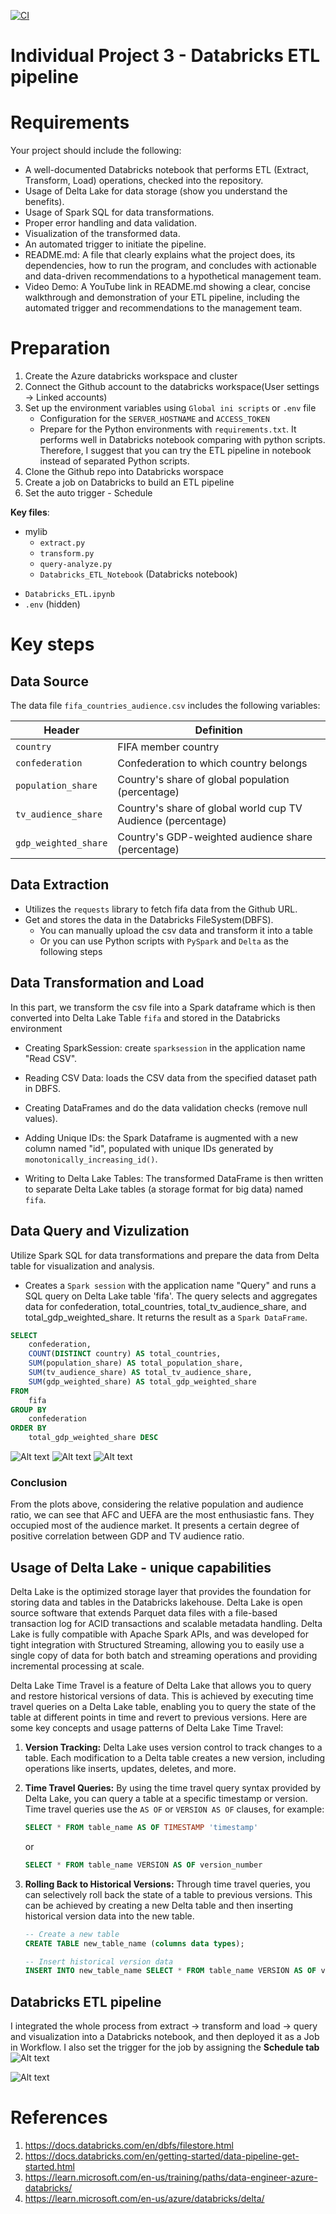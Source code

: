 [![CI](https://github.com/nogibjj/python-ruff-template/actions/workflows/cicd.yml/badge.svg)](https://github.com/nogibjj/python-ruff-template/actions/workflows/cicd.yml)
# Individual Project 3 - Databricks ETL pipeline

# Requirements
Your project should include the following:
- A well-documented Databricks notebook that performs ETL (Extract, Transform, Load) operations, checked into the repository.
- Usage of Delta Lake for data storage (show you understand the benefits).
- Usage of Spark SQL for data transformations.
- Proper error handling and data validation.
- Visualization of the transformed data.
- An automated trigger to initiate the pipeline.
- README.md: A file that clearly explains what the project does, its dependencies, how to run the program, and concludes with actionable and data-driven recommendations to a hypothetical management team.
- Video Demo: A YouTube link in README.md showing a clear, concise walkthrough and demonstration of your ETL pipeline, including the automated trigger and recommendations to the management team.

# Preparation
1. Create the Azure databricks workspace and cluster
2. Connect the Github account to the databricks workspace(User settings -> Linked accounts)
3. Set up the environment variables using `Global ini scripts` or `.env` file
    - Configuration for the `SERVER_HOSTNAME` and `ACCESS_TOKEN`
    - Prepare for the Python environments with `requirements.txt`. It performs well in Databricks notebook comparing with python scripts. Therefore, I suggest that you can try the ETL pipeline in notebook instead of separated Python scripts.
4. Clone the Github repo into Databricks worspace
5. Create a job on Databricks to build an ETL pipeline
6. Set the auto trigger - Schedule

**Key files**:
- mylib
    * `extract.py`
    * `transform.py`
    * `query-analyze.py`
    * `Databricks_ETL_Notebook` (Databricks notebook)
* `Databricks_ETL.ipynb`
* `.env` (hidden)

# Key steps
## Data Source
The data file `fifa_countries_audience.csv` includes the following variables:

Header | Definition
---|---------
`country` | FIFA member country
`confederation` | Confederation to which country belongs
`population_share` | Country's share of global population (percentage)
`tv_audience_share` | Country's share of global world cup TV Audience (percentage)
`gdp_weighted_share` | Country's GDP-weighted audience share (percentage)

## Data Extraction
- Utilizes the `requests` library to fetch fifa data from the Github URL.
- Get and stores the data in the Databricks FileSystem(DBFS).
    - You can manually upload the csv data and transform it into a table
    - Or you can use Python scripts with `PySpark` and `Delta` as the following steps

## Data Transformation and Load
In this part, we transform the csv file into a Spark dataframe which is then converted into Delta Lake Table `fifa` and stored in the Databricks environment
+ Creating SparkSession: create `sparksession` in the application name "Read CSV". 

+ Reading CSV Data: loads the CSV data from the specified dataset path in DBFS. 

+ Creating DataFrames and do the data validation checks (remove null values). 

+ Adding Unique IDs: the Spark Dataframe is augmented with a new column named "id", populated with unique IDs generated by `monotonically_increasing_id()`.

+ Writing to Delta Lake Tables: The transformed DataFrame is then written to separate Delta Lake tables (a storage format for big data) named `fifa`.

## Data Query and Vizulization
Utilize Spark SQL for data transformations and prepare the data from Delta table for visualization and analysis.
- Creates a `Spark session` with the application name "Query" and runs a SQL query on Delta Lake table 'fifa'. The query selects and aggregates data for confederation, total_countries, total_tv_audience_share, and total_gdp_weighted_share. It returns the result as a `Spark DataFrame`.
```sql
SELECT
    confederation,
    COUNT(DISTINCT country) AS total_countries,
    SUM(population_share) AS total_population_share,
    SUM(tv_audience_share) AS total_tv_audience_share,
    SUM(gdp_weighted_share) AS total_gdp_weighted_share
FROM
    fifa
GROUP BY
    confederation
ORDER BY
    total_gdp_weighted_share DESC
```

![Alt text](image.png)
![Alt text](image-1.png)
![Alt text](image-2.png)

### Conclusion
From the plots above, considering the relative population and audience ratio, we can see that AFC and UEFA are the most enthusiastic fans. They occupied most of the audience market. It presents a certain degree of positive correlation between GDP and TV audience ratio.

## Usage of Delta Lake - unique capabilities
Delta Lake is the optimized storage layer that provides the foundation for storing data and tables in the Databricks lakehouse. Delta Lake is open source software that extends Parquet data files with a file-based transaction log for ACID transactions and scalable metadata handling. Delta Lake is fully compatible with Apache Spark APIs, and was developed for tight integration with Structured Streaming, allowing you to easily use a single copy of data for both batch and streaming operations and providing incremental processing at scale.

Delta Lake Time Travel is a feature of Delta Lake that allows you to query and restore historical versions of data. This is achieved by executing time travel queries on a Delta Lake table, enabling you to query the state of the table at different points in time and revert to previous versions. Here are some key concepts and usage patterns of Delta Lake Time Travel:

1. **Version Tracking:** Delta Lake uses version control to track changes to a table. Each modification to a Delta table creates a new version, including operations like inserts, updates, deletes, and more.

2. **Time Travel Queries:** By using the time travel query syntax provided by Delta Lake, you can query a table at a specific timestamp or version. Time travel queries use the `AS OF` or `VERSION AS OF` clauses, for example:

    ```sql
    SELECT * FROM table_name AS OF TIMESTAMP 'timestamp'
    ```

    or

    ```sql
    SELECT * FROM table_name VERSION AS OF version_number
    ```
3. **Rolling Back to Historical Versions:** Through time travel queries, you can selectively roll back the state of a table to previous versions. This can be achieved by creating a new Delta table and then inserting historical version data into the new table.

    ```sql
    -- Create a new table
    CREATE TABLE new_table_name (columns data types);

    -- Insert historical version data
    INSERT INTO new_table_name SELECT * FROM table_name VERSION AS OF version_number;
    ```


## Databricks ETL pipeline

I integrated the whole process from extract -> transform and load -> query and visualization into a Databricks notebook, and then deployed it as a Job in Workflow. I also set the trigger for the job by assigning the **Schedule tab**
![Alt text](image-4.png)

![Alt text](image-3.png)

# References
1. https://docs.databricks.com/en/dbfs/filestore.html
2. https://docs.databricks.com/en/getting-started/data-pipeline-get-started.html
3. https://learn.microsoft.com/en-us/training/paths/data-engineer-azure-databricks/
4. https://learn.microsoft.com/en-us/azure/databricks/delta/



